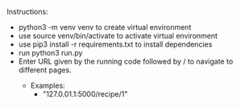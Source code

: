 Instructions:
- python3 -m venv venv to create virtual environment
- use source venv/bin/activate to activate virtual environment
- use pip3 install -r requirements.txt to install dependencies
- run python3 run.py
- Enter URL given by the running code followed by /<page name> to navigate to different pages.
   - Examples:
     - "127.0.01.1:5000/recipe/1"
